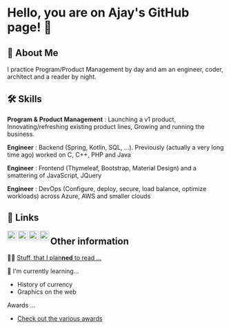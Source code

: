 
# Hello, you are on Ajay's GitHub page! 👋


## 🚀 About Me
I practice Program/Product Management by day and am an engineer, coder, architect and a reader by night.


## 🛠 Skills
**Program & Product Management** :  Launching a v1 product,  Innovating/refreshing existing product lines, Growing and running the business.

**Engineer** : Backend (Spring, Kotlin, SQL, ...).   Previously (actually a very long time ago) worked on C, C++, PHP and Java

**Engineer** : Frontend (Thymeleaf, Bootstrap, Material Design) and a smattering of JavaScript, JQuery

**Engineer** : DevOps  (Configure, deploy, secure, load balance, optimize workloads) across Azure, AWS and smaller clouds




## 🔗 Links
[<img align="left" alt="Website" width="22px" color=blue src="https://cdn.jsdelivr.net/npm/bootstrap-icons@1.7.2/icons/globe.svg" />][website]
[<img align="left" alt="LinkedIn" width="22px" color=blue src="https://cdn.jsdelivr.net/npm/simple-icons@v3/icons/linkedin.svg" />][linkedin]
[<img align="left" alt="Twitter" width="22px" src="https://cdn.jsdelivr.net/npm/simple-icons@v3/icons/twitter.svg" />][twitter]
[<img align="left" alt="Awards" width="22px" src="https://cdn.jsdelivr.net/npm/bootstrap-icons@1.7.2/icons/award.svg&color=blue" />][awards]



## Other information
👩‍💻 [Stuff, that I plan**ned** to read ...](https://github.com/ajaycode/interests/blob/master/interests.md)

🧠 I'm currently learning...
- History of currency
- Graphics on the web

Awards ...
- [Check out the various awards](https://www.gummadi.net/ajay_interests)

<!---
👯‍♀️ I'm looking to collaborate on...

💬 Ask me about...

📫 How to reach me...

😄 Pronouns...

⚡️ Fun fact...
-->
<!---
## Screenshots

![App Screenshot](https://via.placeholder.com/468x300?text=App+Screenshot+Here)
-->

[linkedin]: https://www.linkedin.com/in/ajaygummadi
[twitter]: https://twitter.com/ajay_innovate
[awards]: https://www.gummadi.net/ajay_interests
[website]: https://www.github.com/ajaycode/interests
